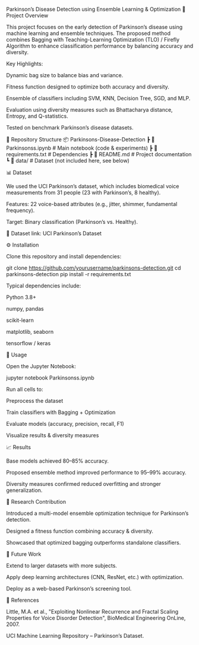 Parkinson’s Disease Detection using Ensemble Learning & Optimization
📌 Project Overview

This project focuses on the early detection of Parkinson’s disease using machine learning and ensemble techniques.
The proposed method combines Bagging with Teaching-Learning Optimization (TLO) / Firefly Algorithm to enhance classification performance by balancing accuracy and diversity.

Key Highlights:

Dynamic bag size to balance bias and variance.

Fitness function designed to optimize both accuracy and diversity.

Ensemble of classifiers including SVM, KNN, Decision Tree, SGD, and MLP.

Evaluation using diversity measures such as Bhattacharya distance, Entropy, and Q-statistics.

Tested on benchmark Parkinson’s disease datasets.

📂 Repository Structure
📦 Parkinsons-Disease-Detection
 ┣ 📜 Parkinsonss.ipynb        # Main notebook (code & experiments)
 ┣ 📜 requirements.txt         # Dependencies
 ┣ 📜 README.md                # Project documentation
 ┗ 📂 data/                     # Dataset (not included here, see below)

📊 Dataset

We used the UCI Parkinson’s dataset, which includes biomedical voice measurements from 31 people (23 with Parkinson’s, 8 healthy).

Features: 22 voice-based attributes (e.g., jitter, shimmer, fundamental frequency).

Target: Binary classification (Parkinson’s vs. Healthy).

📌 Dataset link: UCI Parkinson’s Dataset

⚙️ Installation

Clone this repository and install dependencies:

git clone https://github.com/yourusername/parkinsons-detection.git
cd parkinsons-detection
pip install -r requirements.txt


Typical dependencies include:

Python 3.8+

numpy, pandas

scikit-learn

matplotlib, seaborn

tensorflow / keras

🚀 Usage

Open the Jupyter Notebook:

jupyter notebook Parkinsonss.ipynb


Run all cells to:

Preprocess the dataset

Train classifiers with Bagging + Optimization

Evaluate models (accuracy, precision, recall, F1)

Visualize results & diversity measures

📈 Results

Base models achieved 80–85% accuracy.

Proposed ensemble method improved performance to 95–99% accuracy.

Diversity measures confirmed reduced overfitting and stronger generalization.

🔬 Research Contribution

Introduced a multi-model ensemble optimization technique for Parkinson’s detection.

Designed a fitness function combining accuracy & diversity.

Showcased that optimized bagging outperforms standalone classifiers.

📌 Future Work

Extend to larger datasets with more subjects.

Apply deep learning architectures (CNN, ResNet, etc.) with optimization.

Deploy as a web-based Parkinson’s screening tool.

📜 References

Little, M.A. et al., "Exploiting Nonlinear Recurrence and Fractal Scaling Properties for Voice Disorder Detection", BioMedical Engineering OnLine, 2007.

UCI Machine Learning Repository – Parkinson’s Dataset.
